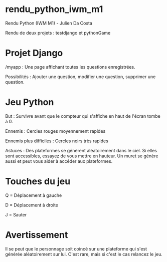 # rendu_python_iwm_m1
Rendu Python (IWM M1) - Julien Da Costa

Rendu de deux projets : testdjango et pythonGame

# Projet Django
/myapp : Une page affichant toutes les questions enregistrées.

Possibilités : Ajouter une question, modifier une question, supprimer une question.

# Jeu Python
But : Survivre avant que le compteur qui s'affiche en haut de l'écran tombe à 0.

Ennemis :
Cercles rouges moyennement rapides

Ennemis plus difficiles :
Cercles noirs très rapides

Astuces :
Des plateformes se génèrent aléatoirement dans le ciel. Si elles sont accessibles, essayez de vous mettre en hauteur. Un muret se génère aussi et peut vous aider à accéder aux plateformes.

# Touches du jeu

Q = Déplacement à gauche

D = Déplacement à droite

J = Sauter

# Avertissement

Il se peut que le personnage soit coincé sur une plateforme qui s'est générée aléatoirement sur lui. C'est rare, mais si c'est le cas relancez le jeu.
